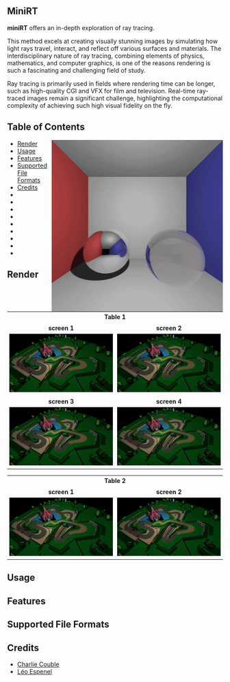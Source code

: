 ## MiniRT

**miniRT** offers an in-depth exploration of ray tracing.

This method excels at creating visually stunning images by simulating how light rays travel, 
interact, and reflect off various surfaces and materials.
The interdisciplinary nature of ray tracing, combining elements of physics, mathematics, and computer graphics, 
is one of the reasons rendering is such a fascinating and challenging field of study.

Ray tracing is primarily used in fields where rendering time can be longer, such as high-quality CGI and VFX for film and television.
Real-time ray-traced images remain a significant challenge, highlighting the computational complexity of achieving such high visual fidelity on the fly.

## Table of Contents

<img align="right" width="400" height="400" src="./assets/screenshots/cornell.gif">

- [Render](#render)
- [Usage](#usage)
- [Features](#features)
- [Supported File Formats](#supported-file-formats)
- [Credits](#credits)
- 
-
-
-
-
-
-
-
-

## Render

<!-- Table one -->
<table style="width:100%; border-collapse:collapse;">	
  <tr>
    <!-- Title -->
			<th colspan=2>Table 1</th>
	</tr>
  <tr>
    <td style="width:50%; padding:5px; text-align:center;">
      <div style="font-weight:bold; margin-bottom:5px;">screen 1</div>
      <img src="assets/screenshots/mkds.png" style="width:100%; height:auto;">
    </td>
    <td style="width:50%; padding:5px; text-align:center;">
      <div style="font-weight:bold; margin-bottom:5px;">screen 2</div>
      <img src="assets/screenshots/mkds.png" style="width:100%; height:auto;">
    </td>
  </tr>
	</tr>
    <td style="width:50%; padding:5px; text-align:center;">
      <div style="font-weight:bold; margin-bottom:5px;">screen 3</div>
      <img src="assets/screenshots/mkds.png" style="width:100%; height:auto;">
    </td>
    <td style="width:50%; padding:5px; text-align:center;">
      <div style="font-weight:bold; margin-bottom:5px;">screen 4</div>
      <img src="assets/screenshots/mkds.png" style="width:100%; height:auto;">
    </td>
  </tr>
</table>
<!-- Table Two -->
<table style="width:100%; border-collapse:collapse;">	
  <tr>
    <!-- Title -->
			<th colspan=2>Table 2</th>
	</tr>
  <tr>
    <td style="width:50%; padding:5px; text-align:center;">
      <div style="font-weight:bold; margin-bottom:5px;">screen 1</div>
      <img src="assets/screenshots/mkds.png" style="width:100%; height:auto;" alt="First Screen Page">
    </td>
    <td style="width:50%; padding:5px; text-align:center;">
      <div style="font-weight:bold; margin-bottom:5px;">screen 2</div>
      <img src="assets/screenshots/mkds.png" style="width:100%; height:auto;" alt="Holiday Mention">
    </td>
  </tr>
</table>



## Usage
## Features
## Supported File Formats
## Credits

- [Charlie Couble](https://github.com/c-couble)
- [Léo Espenel](https://github.com/lespenel)
